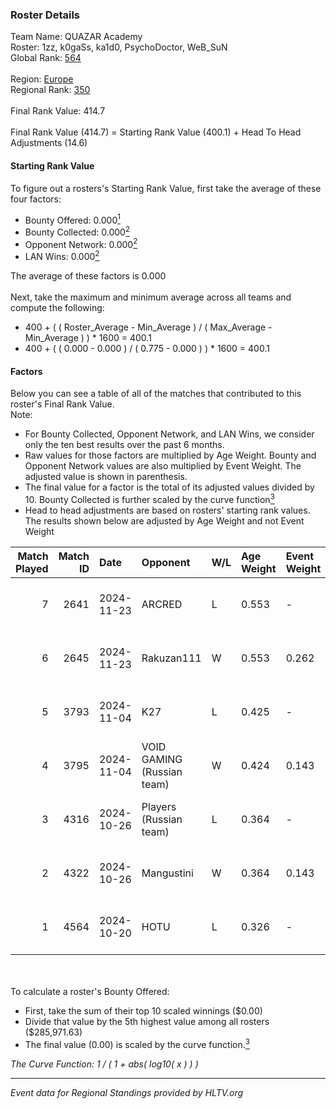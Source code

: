 ### Roster Details<br />
Team Name: QUAZAR Academy<br />
Roster: 1zz, k0gaSs, ka1d0, PsychoDoctor, WeB_SuN<br />
Global Rank: [564](../../standings_global_2025_02_28.md)<br />
<br />
Region: [Europe]( ../../standings_europe_2025_02_28.md)<br />
Regional Rank: [350]( ../../standings_europe_2025_02_28.md)<br />
<br />
Final Rank Value:  414.7<br />
<br />
Final Rank Value (414.7) = Starting Rank Value (400.1) + Head To Head Adjustments (14.6)<br />

#### Starting Rank Value<br />
To figure out a rosters's Starting Rank Value, first take the average of these four factors:<br />
- Bounty Offered: 0.000[<sup>1</sup>](#table2)
- Bounty Collected: 0.000[<sup>2</sup>](#table1)
- Opponent Network: 0.000[<sup>2</sup>](#table1)
- LAN Wins: 0.000[<sup>2</sup>](#table1)

The average of these factors is 0.000<br />
<br />
Next, take the maximum and minimum average across all teams and compute the following:<br />
- 400 + ( ( Roster_Average - Min_Average ) / ( Max_Average - Min_Average ) ) * 1600 = 400.1
- 400 + ( ( 0.000 - 0.000 ) / ( 0.775 - 0.000 ) ) * 1600 = 400.1


#### Factors<br />
Below you can see a table of all of the matches that contributed to this roster's Final Rank Value.<br />
Note:<br />

- For Bounty Collected, Opponent Network, and LAN Wins, we consider only the ten best results over the past 6 months.
- Raw values for those factors are multiplied by Age Weight. Bounty and Opponent Network values are also multiplied by Event Weight. The adjusted value is shown in parenthesis.
- The final value for a factor is the total of its adjusted values divided by 10. Bounty Collected is further scaled by the curve function[<sup>3</sup>](#curveFunction)
- Head to head adjustments are based on rosters' starting rank values. The results shown below are adjusted by Age Weight and not Event Weight
<span id="table1"></span><br />


| Match Played | Match ID | Date       | Opponent                   | W/L | Age Weight | Event Weight | Bounty Collected | Opponent Network | LAN Wins  | H2H Adj. | Roster                                    |
| -: | -: | :- | :- | :- | :- | :- | :- | :- | :- | -: | :- |
|            7 |     2641 | 2024-11-23 | ARCRED                     | L   | 0.553      | -            | -                | -                | -         |    -1.53 | 1zz, k0gaSs, ka1d0, PsychoDoctor, WeB_SuN |
|            6 |     2645 | 2024-11-23 | Rakuzan111                 | W   | 0.553      | 0.262        | 0.000 (0.000)    | 0.000 (0.000)    | 0 (0.000) |     8.41 | 1zz, k0gaSs, ka1d0, PsychoDoctor, WeB_SuN |
|            5 |     3793 | 2024-11-04 | K27                        | L   | 0.425      | -            | -                | -                | -         |    -0.68 | 1zz, k0gaSs, ka1d0, WeB_SuN, youka        |
|            4 |     3795 | 2024-11-04 | VOID GAMING (Russian team) | W   | 0.424      | 0.143        | 0.000 (0.000)    | 0.030 (0.002)    | 0 (0.000) |     7.84 | 1zz, k0gaSs, ka1d0, WeB_SuN, youka        |
|            3 |     4316 | 2024-10-26 | Players (Russian team)     | L   | 0.364      | -            | -                | -                | -         |    -3.85 | 1zz, k0gaSs, ka1d0, WeB_SuN, youka        |
|            2 |     4322 | 2024-10-26 | Mangustini                 | W   | 0.364      | 0.143        | 0.000 (0.000)    | 0.000 (0.000)    | 0 (0.000) |     5.72 | 1zz, k0gaSs, ka1d0, WeB_SuN, youka        |
|            1 |     4564 | 2024-10-20 | HOTU                       | L   | 0.326      | -            | -                | -                | -         |    -1.33 | 1zz, k0gaSs, ka1d0, WeB_SuN, youka        |

<br />
<span id="table2"></span><br />
To calculate a roster's Bounty Offered:<br />

- First, take the sum of their top 10 scaled winnings ($0.00)
- Divide that value by the 5th highest value among all rosters ($285,971.63)
- The final value (0.00) is scaled by the curve function.[<sup>3</sup>](#curveFunction)

<span id="curveFunction"></span>_The Curve Function: 1 / ( 1 + abs( log10( x ) ) )_<br />

---
_Event data for Regional Standings provided by HLTV.org_<br />
